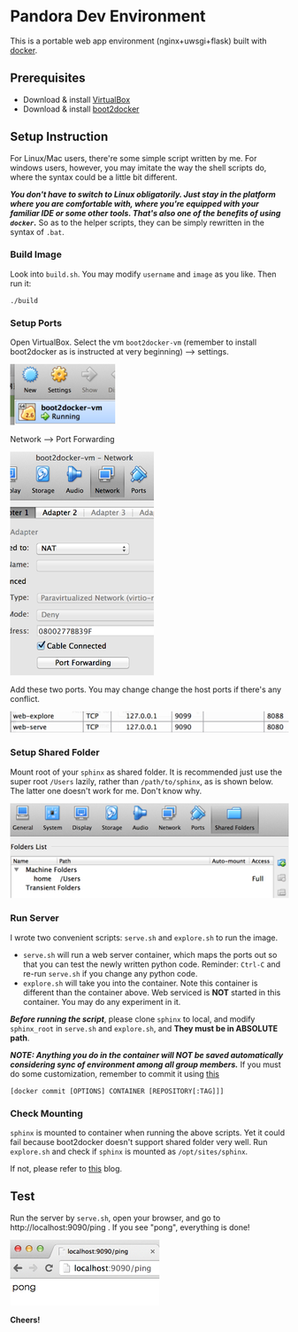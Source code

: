 # Pandora Dev Environment
This is a portable web app environment (nginx+uwsgi+flask) built with [docker](https://www.docker.com).

## Prerequisites
* Download & install [VirtualBox](https://www.virtualbox.org/wiki/Downloads)
* Download & install [boot2docker](http://boot2docker.io/)

## Setup Instruction
For Linux/Mac users, there're some simple script written by me. For windows users, however, you may imitate the way the shell scripts do, where the syntax could be a little bit different.

___You don't have to switch to Linux obligatorily. Just stay in the platform where you are comfortable with, where you're equipped with your familiar IDE or some other tools. That's also one of the benefits of using `docker`.___ So as to the helper scripts, they can be simply rewritten in the syntax of `.bat`.

### Build Image
Look into `build.sh`. You may modify `username` and `image` as you like. Then run it:

```
./build
```

### Setup Ports
Open VirtualBox. Select the vm `boot2docker-vm` (remember to install boot2docker as is instructed at very beginning) --> settings.

<img src="image/vbox-settings.png" width=190/>

Network --> Port Forwarding

<img src="image/settings-network.png" width=260/>

Add these two ports. You may change change the host ports if there's any conflict.

<img src="image/ports.png" width=600/>

### Setup Shared Folder
Mount root of your `sphinx` as shared folder. It is recommended just use the super root `/Users` lazily, rather than `/path/to/sphinx`, as is shown below. The latter one doesn't work for me. Don't know why.

<img src="image/shared-folder.png" width=600/>

### Run Server
I wrote two convenient scripts: `serve.sh` and `explore.sh` to run the image.

* `serve.sh` will run a web server container, which maps the ports out so that you can test the newly written python code. Reminder: `Ctrl-C` and re-run `serve.sh` if you change any python code.
* `explore.sh` will take you into the container. Note this container is different than the container above. Web serviced is __NOT__ started in this container. You may do any experiment in it.

___Before running the script___, please clone `sphinx` to local, and modify `sphinx_root` in `serve.sh` and `explore.sh`, and __They must be in ABSOLUTE path__.

___NOTE: Anything you do in the container will NOT be saved automatically considering sync of environment among all group members.___ If you must do some customization, remember to commit it using [this](http://docs.docker.com/reference/commandline/cli/#commit)

```
[docker commit [OPTIONS] CONTAINER [REPOSITORY[:TAG]]]
```

### Check Mounting
`sphinx` is mounted to container when running the above scripts. Yet it could fail because boot2docker doesn't support shared folder very well. Run `explore.sh` and check if `sphinx` is mounted as `/opt/sites/sphinx`.

If not, please refer to [this](https://medium.com/boot2docker-lightweight-linux-for-docker/boot2docker-together-with-virtualbox-guest-additions-da1e3ab2465c) blog.

## Test
Run the server by `serve.sh`, open your browser, and go to http://localhost:9090/ping . If you see "pong", everything is done!

<img src="image/ping-pong.png" width=270/>


__Cheers!__

